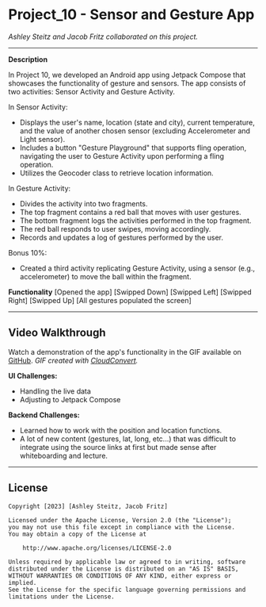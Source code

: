 # Project_10 - Sensor and Gesture App

*Ashley Steitz and Jacob Fritz collaborated on this project.*

---

**Description**

In Project 10, we developed an Android app using Jetpack Compose that showcases the functionality of gesture and sensors.
The app consists of two activities: Sensor Activity and Gesture Activity.

In Sensor Activity:
- Displays the user's name, location (state and city), current temperature, and the value of another chosen sensor (excluding Accelerometer and Light sensor).
- Includes a button "Gesture Playground" that supports fling operation, navigating the user to Gesture Activity upon performing a fling operation.
- Utilizes the Geocoder class to retrieve location information.

In Gesture Activity:
- Divides the activity into two fragments.
- The top fragment contains a red ball that moves with user gestures.
- The bottom fragment logs the activities performed in the top fragment.
- The red ball responds to user swipes, moving accordingly.
- Records and updates a log of gestures performed by the user.

Bonus 10%:
- Created a third activity replicating Gesture Activity, using a sensor (e.g., accelerometer) to move the ball within the fragment.

**Functionality**
[Opened the app]
[Swipped Down]
[Swipped Left]
[Swipped Right]
[Swipped Up]
[All gestures populated the screen]

---

## Video Walkthrough

Watch a demonstration of the app's functionality in the GIF available on [GitHub](https://github.com/jfritz25/Project10/blob/master/app/src/main/java/com/example/project10/Project10FullRecording.gif).
*GIF created with [CloudConvert](https://cloudconvert.com/).*

**UI Challenges:**
- Handling the live data
- Adjusting to Jetpack Compose

**Backend Challenges:**
- Learned how to work with the position and location functions.
- A lot of new content (gestures, lat, long, etc...) that was difficult to integrate using the source links at first but made sense after whiteboarding and lecture.

---

## License

    Copyright [2023] [Ashley Steitz, Jacob Fritz]

    Licensed under the Apache License, Version 2.0 (the "License");
    you may not use this file except in compliance with the License.
    You may obtain a copy of the License at

        http://www.apache.org/licenses/LICENSE-2.0

    Unless required by applicable law or agreed to in writing, software
    distributed under the License is distributed on an "AS IS" BASIS,
    WITHOUT WARRANTIES OR CONDITIONS OF ANY KIND, either express or implied.
    See the License for the specific language governing permissions and
    limitations under the License.


